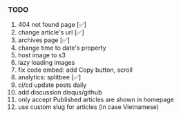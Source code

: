 ### TODO

1. 404 not found page [✅]
2. change article's url [✅]
3. archives page [✅]
4. change time to date's property
5. host image to s3
6. lazy loading images
7. fix code embed: add Copy button, scroll
8. analytics: splitbee [✅]
9. ci/cd update posts daily
10. add discussion disqus/github
11. only accept Published articles are shown in homepage
12. use custom slug for articles (in case Vietnamese)
